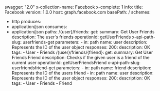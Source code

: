 swagger: "2.0"
x-collection-name: Facebook
x-complete: 1
info:
  title: Facebook
  version: 1.0.0
host: graph.facebook.com
basePath: /
schemes:
- http
produces:
- application/json
consumes:
- application/json
paths:
  /{user}/friends:
    get:
      summary: Get User Friends
      description: The user's friends
      operationId: getUserFriends
      x-api-path-slug: userfriends-get
      parameters:
      - in: path
        name: user
        description: Represents the ID of the user object
      responses:
        200:
          description: OK
      tags:
      - User
      - Friends
  /{user}/friends/{friend}:
    get:
      summary: Get User Friends Friend
      description: Checks if the given user is a friend of the current user
      operationId: getUserFriendsFriend
      x-api-path-slug: userfriendsfriend-get
      parameters:
      - in: path
        name: friend
        description: Represents the ID of the users friend
      - in: path
        name: user
        description: Represents the ID of the user object
      responses:
        200:
          description: OK
      tags:
      - User
      - Friends
      - Friend